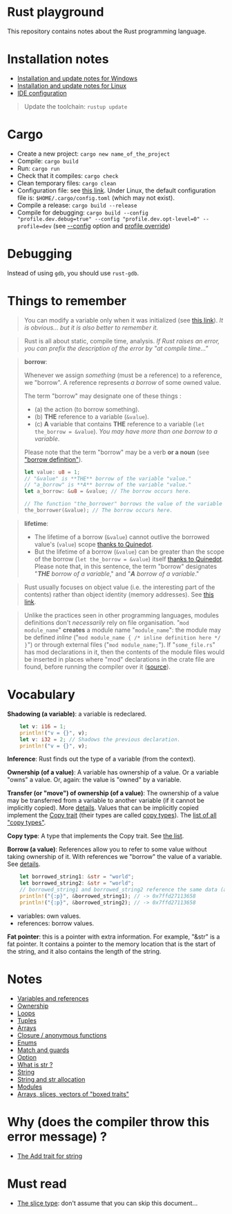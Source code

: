 # Rust playground

This repository contains notes about the Rust programming language.

# Installation notes

* [Installation and update notes for Windows](doc/installation-windows.md)
* [Installation and update notes for Linux](doc/installation-linux.md)
* [IDE configuration](doc/ide.md)

> Update the toolchain: `rustup update`

# Cargo

* Create a new project: `cargo new name_of_the_project`
* Compile: `cargo build`
* Run: `cargo run`
* Check that it compiles: `cargo check`
* Clean temporary files: `cargo clean`
* Configuration file: see [this link](https://doc.rust-lang.org/cargo/reference/config.html#hierarchical-structure).
  Under Linux, the default configuration file is: `$HOME/.cargo/config.toml` (which may not exist). 
* Compile a release: `cargo build --release`
* Compile for debugging: `cargo build --config "profile.dev.debug=true" --config "profile.dev.opt-level=0" --profile=dev` 
  (see [--config](https://doc.rust-lang.org/cargo/reference/config.html#command-line-overrides) option and [profile override](https://doc.rust-lang.org/cargo/reference/config.html#profile))
  
# Debugging

Instead of using `gdb`, you should use `rust-gdb`.

# Things to remember

> You can modify a variable only when it was initialized (see [this link](https://stackoverflow.com/questions/53471996/why-does-the-rust-compiler-give-an-uninitialized-variable-error-when-initializin)). 
> _It is obvious... but it is also better to remember it._

> Rust is all about static, compile time, analysis. _If Rust raises an error, 
> you can prefix the description of the error by "at compile time..."_

> **borrow**:
>
> Whenever we assign _something_ (must be a reference) to a reference, we "borrow". A reference represents _a borrow_ of some owned value.
>
> The term "borrow" may designate one of these things :
>
> * (a) the action (to borrow something).
> * (b) **THE** reference to a variable (`&value`).
> * (c) **A** variable that contains **THE** reference to a variable (`let the_borrow = &value`). _You may have more than one borrow to a variable_.
>
> Please note that the term "borrow" may be a verb **or a noun** (see ["borrow definition"](https://www.dictionary.com/browse/borrow)).
>
> ```rust
> let value: u8 = 1;
> // "&value" is **THE** borrow of the variable "value."
> // "a_borrow" is **A** borrow of the variable "value."
> let a_borrow: &u8 = &value; // The borrow occurs here.
>
> // The function "the_borrower" borrows the value of the variable "value."
> the_borrower(&value); // The borrow occurs here.
> ```

> **lifetime**:
>
> * The lifetime of a borrow (`&value`) cannot outlive the borrowed value's (`value`) scope [thanks to Quinedot](https://users.rust-lang.org/t/lifetime-and-generic-in-plain-english/87877/6).
> * But the lifetime of a borrow (`&value`) can be greater than the scope of the borrow (`let the_borrow = &value`) itself [thanks to Quinedot](https://users.rust-lang.org/t/lifetime-and-generic-in-plain-english/87877/6). Please note that, in this sentence, the term "borrow" designates "_**THE** borrow of a variable_," and "_**A** borrow of a variable_."

> Rust usually focuses on object value (i.e. the interesting part of the contents)
> rather than object identity (memory addresses). See [this link](https://stackoverflow.com/questions/27852613/why-does-printing-a-pointer-print-the-same-thing-as-printing-the-dereferenced-po).

> Unlike the practices seen in other programming languages, modules definitions don't _necessarily_ rely on file organisation. "`mod module_name`" **creates** a module name "`module_name`": the module may be defined _inline_ ("`mod module_name { /* inline definition here */ }`") or through external files ("`mod module_name;`"). If "`some_file.rs`" has mod declarations in it, then the contents of the module files would be inserted in places where "mod" declarations in the crate file are found, before running the compiler over it ([source](https://doc.rust-lang.org/rust-by-example/crates.html)).



# Vocabulary

**Shadowing (a variable)**: a variable is redeclared.

```rust
    let v: i16 = 1;
    println!("v = {}", v);
    let v: i32 = 2; // Shadows the previous declaration.
    println!("v = {}", v);
```

**Inference**: Rust finds out the type of a variable (from the context).

**Ownership (of a value)**: A variable has ownership of a value. Or a variable "owns" a value. Or, again:
the value is "owned" by a variable.

**Transfer (or "move") of ownership (of a value)**: The ownership of a value may be transferred from a variable to 
another variable (if it cannot be implicitly copied). More [details](doc/ownership.md#ownership-movedtransferred-or-not-).
Values that can be implicitly copied implement the [Copy trait](https://doc.rust-lang.org/std/marker/trait.Copy.html)
(their types are called [copy types](https://dhghomon.github.io/easy_rust/Chapter_19.html)).
The [list of all "copy types"](https://doc.rust-lang.org/std/marker/trait.Copy.html#implementors).

**Copy type**: A type that implements the Copy trait. See [the list](https://doc.rust-lang.org/std/marker/trait.Copy.html#implementors).

**Borrow (a value)**: References allow you to refer to some value without taking ownership of it. With references we 
"borrow" the value of a variable. See [details](doc/ownership.md#references).

```rust
    let borrowed_string1: &str = "world";
    let borrowed_string2: &str = "world";
    // borrowed_string1 and borrowed_string2 reference the same data (at address 0x7ffd27113658).
    println!("{:p}", &borrowed_string1); // -> 0x7ffd27113658
    println!("{:p}", &borrowed_string2); // -> 0x7ffd27113658
```

* variables: own values.
* references: borrow values.

**Fat pointer**: this is a pointer with extra information. For example, "&str" is a fat pointer. 
It contains a pointer to the memory location that is the start of the string, and it also contains the length of the string.


# Notes

* [Variables and references](doc/variables.md)
* [Ownership](doc/ownership.md)
* [Loops](doc/loop.md)
* [Tuples](doc/tuple.md)
* [Arrays](doc/array.md)
* [Closure / anonymous functions](doc/closure.md)
* [Enums](doc/enum.md)
* [Match and guards](doc/match.md)
* [Option](doc/option.md)
* [What is str ?](doc/str.md)
* [String](doc/string.md)
* [String and str allocation](doc/string-str-alloc.md)
* [Modules](modules/README.md)
* [Arrays, slices, vectors of "boxed traits"](doc/boxed-traits.md)

# Why (does the compiler throw this error message) ?

* [The Add trait for string](doc/why/add.md)

# Must read

* [The slice type](https://doc.rust-lang.org/book/ch04-03-slices.html): don't assume that you can skip this document...

